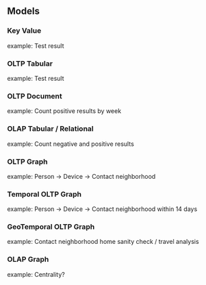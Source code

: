 ## Models

### Key Value

example:
Test result

### OLTP Tabular

example: 
Test result

### OLTP Document

example: 
Count positive results by week

### OLAP Tabular / Relational

example: 
Count negative and positive results

### OLTP Graph

example: 
Person -> Device -> Contact neighborhood

### Temporal OLTP Graph

example: 
Person -> Device -> Contact neighborhood within 14 days

### GeoTemporal OLTP Graph

example: 
Contact neighborhood home sanity check / travel analysis


### OLAP Graph

example:
Centrality?

